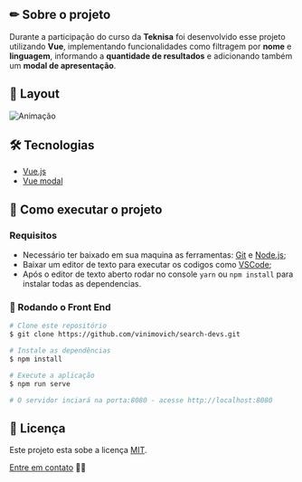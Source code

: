 ## ✏ Sobre o projeto
Durante a participação do curso da **Teknisa** foi desenvolvido esse projeto utilizando **Vue**, implementando funcionalidades como filtragem por **nome** e **linguagem**, informando a **quantidade de resultados** e adicionando também um **modal de apresentação**.

## 🎨 Layout
![Animação](https://user-images.githubusercontent.com/61718764/159130587-566d335e-4587-44df-a2aa-79f57ee14d08.gif)


## 🛠 Tecnologias
- [Vue.js](https://v2.vuejs.org/) 
- [Vue modal](https://euvl.github.io/vue-js-modal/)


## 🚀 Como executar o projeto
### Requisitos
- Necessário ter baixado em sua maquina as ferramentas: [Git](https://nodejs.org/en/) e [Node.js](https://nodejs.org/en/);
- Baixar um editor de texto para executar os codigos como [VSCode](https://code.visualstudio.com/);
- Após o editor de texto aberto rodar no console <code>yarn</code> ou <code>npm install</code> para instalar todas as dependencias.

### 🎲 Rodando o Front End
```bash
# Clone este repositório
$ git clone https://github.com/vinimovich/search-devs.git

# Instale as dependências
$ npm install

# Execute a aplicação
$ npm run serve

# O servidor inciará na porta:8080 - acesse http://localhost:8080
```

## 📝 Licença
Este projeto esta sobe a licença [MIT]().

[Entre em contato](https://www.linkedin.com/in/vinimovich/) 👋🏽
